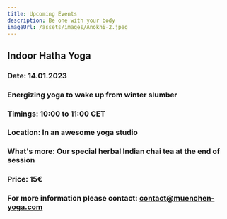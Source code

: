 ```yaml
---
title: Upcoming Events
description: Be one with your body
imageUrl: /assets/images/Anokhi-2.jpeg
---
```



## Indoor Hatha Yoga
### Date: 14.01.2023
### Energizing yoga to wake up from winter slumber
### Timings: 10:00 to 11:00 CET
### Location: In an awesome yoga studio
### What's more: Our special herbal Indian chai tea at the end of session
### Price: 15€
### For more information please contact: contact@muenchen-yoga.com
